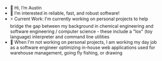 - 👋 Hi, I’m Austin
- 👀 I’m interested in reliable, fast, and robust software!
- ⚡ Current Work: I'm currently working on personal projects to help bridge the gap between my background in chemical engineering and software engineering / computer science - these include a "lox" (toy language) interpreter and command line utilities
- 🌱 When I'm not working on personal projects, I am working my day job as a software engineer optimizing in-house web applications used for warehouse management, going fly fishing, or drawing

<!---
ostin-r/ostin-r is a ✨ special ✨ repository because its `README.md` (this file) appears on your GitHub profile.
You can click the Preview link to take a look at your changes.
--->

